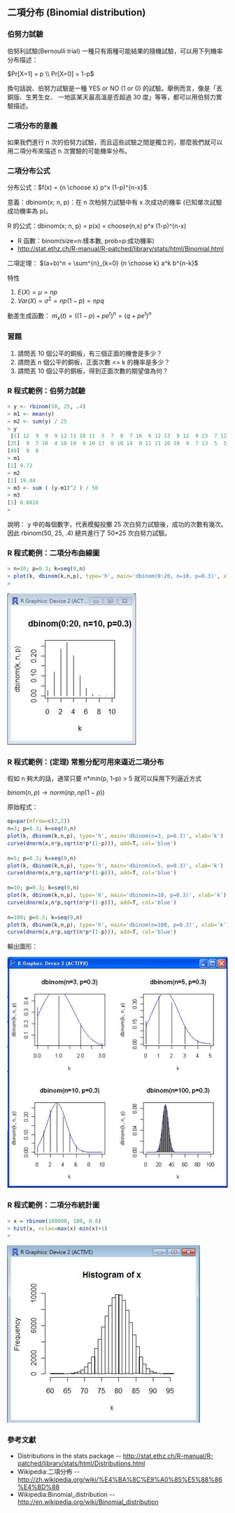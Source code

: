 ## 二項分布 (Binomial distribution)

### 伯努力試驗

伯努利試驗(Bernoulli trial) 一種只有兩種可能結果的隨機試驗，可以用下列機率分布描述：

$Pr[X=1] = p \\ Pr[X=0] = 1-p$

換句話說、伯努力試驗是一種 YES or NO (1 or 0) 的試驗。舉例而言，像是「丟銅版、生男生女、
一地區某天最高溫是否超過 30 度」等等，都可以用伯努力實驗描述。

### 二項分布的意義

如果我們進行 n 次的伯努力試驗，而且這些試驗之間是獨立的，那麼我們就可以用二項分布來描述
n 次實驗的可能機率分布。


### 二項分布公式

分布公式：$f(x) =  {n \choose x} p^x (1-p)^{n-x}$

意義：dbinom(x; n, p)：在 n 次柏努力試驗中有 x 次成功的機率 (已知單次試驗成功機率為 p)。

R 的公式：dbinom(x; n, p) = p(x) = choose(n,x) p^x (1-p)^(n-x)

* R 函數：binom(size=n:樣本數, prob=p:成功機率)
* <http://stat.ethz.ch/R-manual/R-patched/library/stats/html/Binomial.html>

二項定理： $(a+b)^n = \sum^{n}_{k=0} {n \choose k} a^k b^{n-k}$

特性

1. $E(X) = \mu = np$
2. $Var(X) = \sigma^2 = np (1-p) = npq$

動差生成函數： $m_x(t) = ((1-p)+pe^t)^n = (q+pe^t)^n$

### 習題

1. 請問丟 10 個公平的銅板，有三個正面的機會是多少？
2. 請問丟 n 個公平的銅板，正面次數 <= k 的機率是多少？
3. 請問丟 10 個公平的銅板，得到正面次數的期望值為何？

### R 程式範例：伯努力試驗

```R
> y <- rbinom(50, 25, .4)
> m1 <- mean(y)
> m2 <- sum(y) / 25
> y
 [1] 12  9  9  9 12 11 10 11  5  7  8  7 16  6 12 13  9 12  9 13  7 12 15  8
[25]  9  7 10  4 10 10  9 10 13  8 10 14  8 11 11 10 10  9  7 13  5  5 11 13
[49]  9  8
> m1
[1] 9.72
> m2
[1] 19.44
> m3 <- sum ( (y-m1)^2 ) / 50
> m3
[1] 6.8816
> 
```

說明： y 中的每個數字，代表模擬投擲 25 次白努力試驗後，成功的次數有幾次。因此  rbinom(50, 25, .4) 總共進行了 50*25 次白努力試驗。

### R 程式範例：二項分布曲線圖

```R
> n=10; p=0.3; k=seq(0,n)
> plot(k, dbinom(k,n,p), type='h', main='dbinom(0:20, n=10, p=0.3)', xlab='k')
> 
```

![二項分布的圖形](dbinomPlot.jpg)

### R 程式範例：(定理) 常態分配可用來逼近二項分布

假如 n 夠大的話，通常只要 n*min(p, 1-p) > 5 就可以採用下列逼近方式

$binom(n, p) \rightarrow norm(np, np(1-p))$

原始程式：

```R
op=par(mfrow=c(2,2))
n=3; p=0.3; k=seq(0,n)
plot(k, dbinom(k,n,p), type='h', main='dbinom(n=3, p=0.3)', xlab='k')
curve(dnorm(x,n*p,sqrt(n*p*(1-p))), add=T, col='blue')

n=5; p=0.3; k=seq(0,n)
plot(k, dbinom(k,n,p), type='h', main='dbinom(n=5, p=0.3)', xlab='k')
curve(dnorm(x,n*p,sqrt(n*p*(1-p))), add=T, col='blue')

n=10; p=0.3; k=seq(0,n)
plot(k, dbinom(k,n,p), type='h', main='dbinom(n=10, p=0.3)', xlab='k')
curve(dnorm(x,n*p,sqrt(n*p*(1-p))), add=T, col='blue')

n=100; p=0.3; k=seq(0,n)
plot(k, dbinom(k,n,p), type='h', main='dbinom(n=100, p=0.3)', xlab='k')
curve(dnorm(x,n*p,sqrt(n*p*(1-p))), add=T, col='blue')
```

輸出圖形：

![](dbinomPlot4.jpg)

### R 程式範例：二項分布統計圖

```R
> x = rbinom(100000, 100, 0.8)
> hist(x, nclas=max(x)-min(x)+1)
> 
```

![](rbinomHist.jpg)

### 參考文獻
* Distributions in the stats package -- <http://stat.ethz.ch/R-manual/R-patched/library/stats/html/Distributions.html>
* Wikipedia:二項分佈 -- <http://zh.wikipedia.org/wiki/%E4%BA%8C%E9%A0%85%E5%88%86%E4%BD%88>
* Wikipedia:Binomial_distribution -- <http://en.wikipedia.org/wiki/Binomial_distribution>

